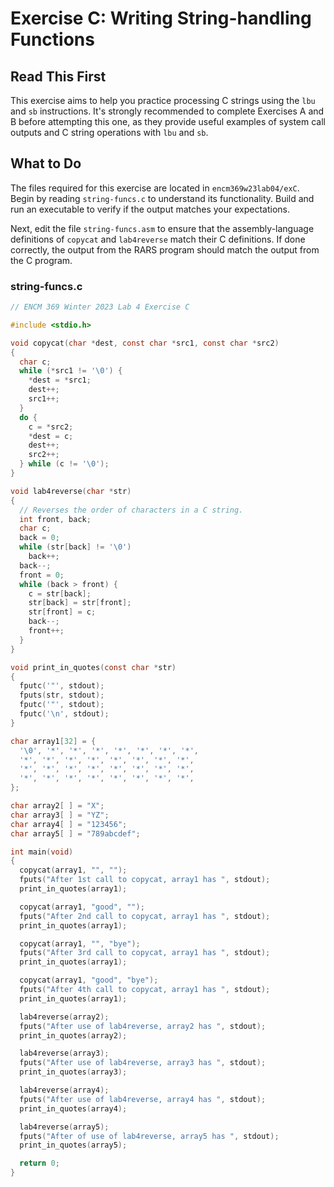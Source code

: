 # Exercise C: Writing String-handling Functions

## Read This First

This exercise aims to help you practice processing C strings using the `lbu` and `sb` instructions. It's strongly recommended to complete Exercises A and B before attempting this one, as they provide useful examples of system call outputs and C string operations with `lbu` and `sb`.

## What to Do

The files required for this exercise are located in `encm369w23lab04/exC`. Begin by reading `string-funcs.c` to understand its functionality. Build and run an executable to verify if the output matches your expectations.

Next, edit the file `string-funcs.asm` to ensure that the assembly-language definitions of `copycat` and `lab4reverse` match their C definitions. If done correctly, the output from the RARS program should match the output from the C program.

### string-funcs.c

```c
// ENCM 369 Winter 2023 Lab 4 Exercise C

#include <stdio.h>

void copycat(char *dest, const char *src1, const char *src2)
{
  char c;
  while (*src1 != '\0') {
    *dest = *src1;
    dest++;
    src1++;
  }
  do {
    c = *src2;
    *dest = c;
    dest++;
    src2++;
  } while (c != '\0');    
}

void lab4reverse(char *str)
{
  // Reverses the order of characters in a C string.
  int front, back;
  char c;
  back = 0;
  while (str[back] != '\0')
    back++;
  back--;
  front = 0;
  while (back > front) {
    c = str[back];
    str[back] = str[front];
    str[front] = c;
    back--;
    front++;
  }
}

void print_in_quotes(const char *str)
{
  fputc('"', stdout);
  fputs(str, stdout);
  fputc('"', stdout);
  fputc('\n', stdout);
}

char array1[32] = {
  '\0', '*', '*', '*', '*', '*', '*', '*', 
  '*', '*', '*', '*', '*', '*', '*', '*', 
  '*', '*', '*', '*', '*', '*', '*', '*', 
  '*', '*', '*', '*', '*', '*', '*', '*', 
};

char array2[ ] = "X";
char array3[ ] = "YZ";
char array4[ ] = "123456";
char array5[ ] = "789abcdef";

int main(void)
{
  copycat(array1, "", "");  
  fputs("After 1st call to copycat, array1 has ", stdout);
  print_in_quotes(array1);

  copycat(array1, "good", "");  
  fputs("After 2nd call to copycat, array1 has ", stdout);
  print_in_quotes(array1);

  copycat(array1, "", "bye");  
  fputs("After 3rd call to copycat, array1 has ", stdout);
  print_in_quotes(array1);

  copycat(array1, "good", "bye");  
  fputs("After 4th call to copycat, array1 has ", stdout);
  print_in_quotes(array1);

  lab4reverse(array2);
  fputs("After use of lab4reverse, array2 has ", stdout);
  print_in_quotes(array2);

  lab4reverse(array3);
  fputs("After use of lab4reverse, array3 has ", stdout);
  print_in_quotes(array3);

  lab4reverse(array4);
  fputs("After use of lab4reverse, array4 has ", stdout);
  print_in_quotes(array4);

  lab4reverse(array5);
  fputs("After of use of lab4reverse, array5 has ", stdout);
  print_in_quotes(array5);

  return 0;
}
